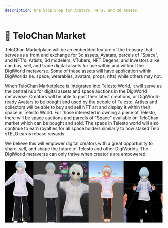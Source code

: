 ```yaml
---
description: One Stop Shop for Avatars, NFTs, and 3d Assets.
---
```


# 🏪 TeloChan Market

TeloChan Marketplace will be an embedded feature of the treasury that serves as a front end exchange for 3d assets, Avatars, parcels of "Space", and NFT's. Artists, 3d modelers, VTubers, NFT Degens, and Investors alike can buy, sell, and trade digital assets for use within and without the DigiWorld metaverse. Some of these assets will have application within DigiWorlds (ie. space, wearables, avatars, props, nfts) while others may not.

When TeloChan Marketplace is integrated into Telesto World, it will serve as the central hub for digital assets and space auctions in the DigiWorld metaverse. Creators will be able to post their latest creations, or DigiWorld-ready Avatars to be bought and used by the people of Telesto. Artists and collectors will be able to buy and sell NFT art and display it within their space in Telesto World. For those interested in owning a piece of Telesto, there will be space auctions and parcels of "Space" available on TeloChan market which can be bought and sold. The space in Telesto world will also continue to earn royalties for all space holders similarly to how staked Telo sTELO earns rebase rewards.

We believe this will empower digital creators with a great opportunity to share, sell, and shape the future of Telesto and other DigiWorlds. The DigiWorld metaverse can only thrive when creator's are empowered.

![](<../.gitbook/assets/image (2).png>)
